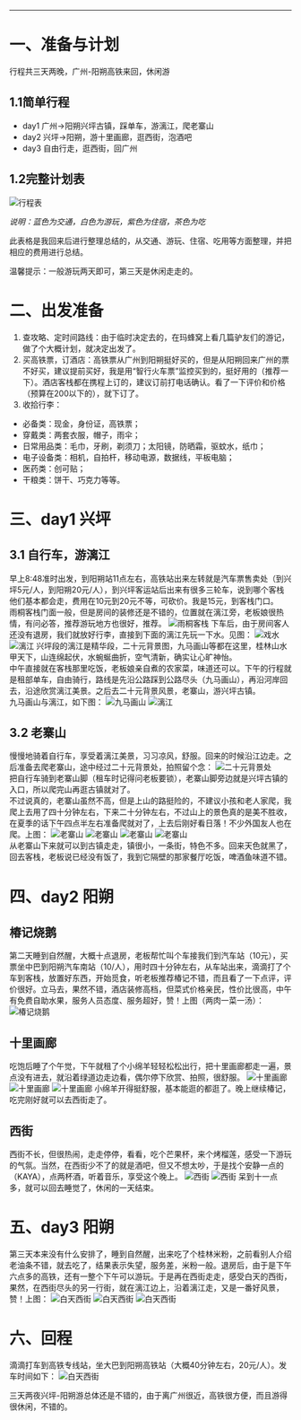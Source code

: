 
--- 

# 一、准备与计划
行程共三天两晚，广州-阳朔高铁来回，休闲游

## 1.1简单行程
- day1 广州->阳朔兴坪古镇，踩单车，游漓江，爬老寨山
- day2 兴坪->阳朔，游十里画廊，逛西街，泡酒吧
- day3 自由行走，逛西街，回广州

## 1.2完整计划表
![行程表][1]


*说明：蓝色为交通，白色为游玩，紫色为住宿，茶色为吃*


此表格是我回来后进行整理总结的，从交通、游玩、住宿、吃用等方面整理，并把相应的费用进行总结。  

温馨提示：一般游玩两天即可，第三天是休闲走走的。

# 二、出发准备
1. 查攻略、定时间路线：由于临时决定去的，在玛蜂窝上看几篇驴友们的游记，做了个大概计划，就决定出发了。
2. 买高铁票，订酒店：高铁票从广州到阳朔挺好买的，但是从阳朔回来广州的票不好买，建议提前买好，我是用“智行火车票”监控买到的，挺好用的（推荐一下）。酒店客栈都在携程上订的，建议订前打电话确认。看了一下评价和价格（预算在200以下的），就下订了。
3. 收拾行李：
 - 必备类：现金，身份证，高铁票；
 - 穿戴类：两套衣服，帽子，雨伞；
 - 日常用品类：毛巾，牙刷，剃须刀；太阳镜，防晒霜，驱蚊水，纸巾；
 - 电子设备类：相机，自拍杆，移动电源，数据线，平板电脑；
 - 医药类：创可贴；
 - 干粮类：饼干、巧克力等等。
 
# 三、day1 兴坪

## 3.1 自行车，游漓江
早上8:48准时出发，到阳朔站11点左右，高铁站出来左转就是汽车票售卖处（到兴坪5元/人，到阳朔20元/人），到兴坪客运站后出来有很多三轮车，说到哪个客栈他们基本都会走，费用在10元到20元不等，可砍价。我是15元，到客栈门口。  
雨桐客栈门面一般，但是房间的装修还是不错的，位置就在漓江旁，老板娘很热情，有问必答，推荐游玩地方也很好，推荐。
![雨桐客栈][2]
下车后，由于房间客人还没有退房，我们就放好行李，直接到下面的漓江先玩一下水。见图：
![戏水][3]
![漓江][4]
兴坪段的漓江是精华段，二十元背景图，九马画山等都在这里，桂林山水甲天下，山连绵起伏，水蜿蜒曲折，空气清新，确实让心旷神怡。  
中午直接就在客栈那里吃饭，老板娘亲自煮的农家菜，味道还可以。下午的行程就是租部单车，自由骑行，路线是先沿公路踩到公路尽头（九马画山），再沿河岸回去，沿途欣赏漓江美景。之后去二十元背景风景，老寨山，游兴坪古镇。  
九马画山与漓江，如下图：
![九马画山][5]
![漓江][6]  

## 3.2 老寨山
慢慢地骑着自行车，享受着漓江美景，习习凉风，舒服。回来的时候沿江边走。之后准备去爬老寨山，途中经过二十元背景处，拍照留个念：
![二十元背景处][7]  
把自行车骑到老寨山脚（租车时记得问老板要锁），老寨山脚旁边就是兴坪古镇的入口，所以爬完山再逛古镇就对了。  
不过说真的，老寨山虽然不高，但是上山的路挺险的，不建议小孩和老人家爬，我爬上去用了四十分钟左右，下来二十分钟左右，不过山上的景色真的是美不胜收，在夏季的话下午四点半左右准备爬就对了，上去后刚好看日落！不少外国友人也在爬。上图：
![老寨山][8]
![老寨山][9]
![老寨山][10]
![老寨山][11]  
从老寨山下来就可以到古镇走走，镇很小，一条街，特色不多。回来天色就黑了，回去客栈，老板说已经没有饭了，我到它隔壁的那家餐厅吃饭，啤酒鱼味道不错。  

# 四、day2 阳朔
## 椿记烧鹅
第二天睡到自然醒，大概十点退房，老板帮忙叫个车接我们到汽车站（10元），买票坐中巴到阳朔汽车南站（10/人），用时四十分钟左右，从车站出来，滴滴打了个车到客栈，放置好东西，开始觅食，听老板推荐椿记不错，而且看了一下点评，评价很好。立马去，果然不错，酒店装修高档，但菜式价格亲民，性价比很高，中午有免费自助水果，服务人员态度、服务超好，赞！上图（两肉一菜一汤）：  
![椿记烧鹅][12]

## 十里画廊
吃饱后睡了个午觉，下午就租了个小绵羊轻轻松松出行，把十里画廊都走一遍，景点没有进去，就沿着绿道边走边看，偶尔停下欣赏、拍照，很舒服。
![十里画廊][13]
![十里画廊][14]
![十里画廊][15]
小绵羊开得挺舒服，基本能逛的都逛了。晚上继续椿记，吃完刚好就可以去西街走了。

## 西街
西街不长，但很热闹，走走停停，看看，吃个芒果杯，来个烤榴莲，感受一下游玩的气氛。当然，在西街少不了的就是酒吧，但又不想太吵，于是找个安静一点的（KAYA），点两杯酒，听着音乐，享受这个晚上。
![西街][16]
![西街][17]
呆到十一点多，就可以回去睡觉了，休闲的一天结束。

# 五、day3 阳朔
第三天本来没有什么安排了，睡到自然醒，出来吃了个桂林米粉，之前看别人介绍老油条不错，就去吃了，结果表示失望，服务差，米粉一般。退房后，由于是下午六点多的高铁，还有一整个下午可以游玩。于是再在西街走走，感受白天的西街，果然，在西街尽头的另一行街，就在漓江边上，沿着漓江走，又是一番好风景，赞！上图：
![白天西街][18]
![白天西街][19]
![白天西街][20]

# 六、回程
滴滴打车到高铁专线站，坐大巴到阳朔高铁站（大概40分钟左右，20元/人）。发车时间如下：
![白天西街][21]

三天两夜兴坪-阳朔游总体还是不错的，由于离广州很近，高铁很方便，而且游得很休闲，不错的。

































[1]:http://ww1.sinaimg.cn/large/72d660a7gw1f7hy9tuiduj20vk0c6q9n.jpg
[2]:http://ww2.sinaimg.cn/large/72d660a7gw1f7hzt5q9x9j21kw23unpd.jpg
[3]:http://ww4.sinaimg.cn/large/72d660a7gw1f7hzsrjsocj21kw16onmp.jpg
[4]:http://ww2.sinaimg.cn/large/72d660a7gw1f7hzsi3zgkj21kw16ott8.jpg
[5]:http://ww4.sinaimg.cn/large/72d660a7gw1f7i0smbvqhj21kw16o4ih.jpg
[6]:http://ww4.sinaimg.cn/large/72d660a7gw1f7i0zfb8jzj21kw16ob1u.jpg
[7]:http://ww3.sinaimg.cn/large/72d660a7gw1f7i0wsg5xzj21kw16oqop.jpg
[8]:http://ww4.sinaimg.cn/large/72d660a7gw1f7i13c1c6rj21kw0iedny.jpg
[9]:http://ww2.sinaimg.cn/large/72d660a7gw1f7i0uh6vj4j21kw16owtw.jpg
[10]:http://ww3.sinaimg.cn/large/72d660a7gw1f7i13071m7j21kw23ub2a.jpg
[11]:http://ww4.sinaimg.cn/large/72d660a7gw1f7i0z0jh4ej21kw16o7ue.jpg
[12]:http://ww4.sinaimg.cn/large/72d660a7gw1f7i0z5g2mnj21kw16oay9.jpg
[13]:http://ww4.sinaimg.cn/large/72d660a7gw1f7i12be976j21kw23u4qq.jpg
[14]:http://ww1.sinaimg.cn/large/72d660a7gw1f7i0yfrk4qj21kw16oh8i.jpg
[15]:http://ww4.sinaimg.cn/large/72d660a7gw1f7i0wrx77xj21kw23u4qp.jpg
[16]:http://ww4.sinaimg.cn/large/72d660a7gw1f7i0vacdnbj21kw23u1kx.jpg
[17]:http://ww1.sinaimg.cn/large/72d660a7gw1f7i0ueioihj21kw23u4k8.jpg
[18]:http://ww1.sinaimg.cn/large/72d660a7gw1f7i12dk5yyj21kw23unpd.jpg
[19]:http://ww4.sinaimg.cn/large/72d660a7gw1f7i12ez4psj21kw16oe81.jpg
[20]:http://ww2.sinaimg.cn/large/72d660a7gw1f7i0z3dh0cj21kw16oqnn.jpg
[21]:http://ww3.sinaimg.cn/large/72d660a7gw1f7i0ts0qp9j21kw16o7f0.jpg